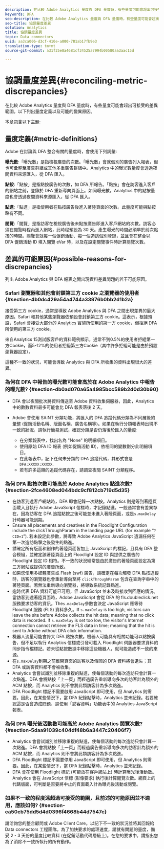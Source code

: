 ```yaml
---
description: 在比較 Adobe Analytics 量度與 DFA 量度時，有些量度可能會超出可接受的差異範圍。以下列出量度定義以及可能的變異原因。
keywords: DFA
seo-description: 在比較 Adobe Analytics 量度與 DFA 量度時，有些量度可能會超出可接受的差異範圍。以下列出量度定義以及可能的變異原因。
seo-title: 協調量度差異
solution: Analytics
title: 協調量度差異
topic: Data connectors
uuid: aa3ca006-d3cf-410e-a000-781ab17fb9e3
translation-type: tm+mt
source-git-commit: a31f25e8a4681cf34525a7994b00580aa3aac15d

---
```



# 協調量度差異{#reconciling-metric-discrepancies}

在比較 Adobe Analytics 量度與 DFA 量度時，有些量度可能會超出可接受的差異範圍。以下列出量度定義以及可能的變異原因。

本章包含以下主題:

## 量度定義{#metric-definitions}

Adobe 在討論與 DFA 整合有關的量度時，會使用下列詞彙:

**曝光數**:「曝光數」是指檢視廣告的次數。「曝光數」會就個別的廣告列入報表，但也可彙整至廣告群組或其他多重廣告群組中。Analytics 中的曝光數量度會透過夜間資料來源匯入，從 DFA 匯入。

**點按**:「點按」是指點按廣告的次數，如 DFA 所報告。「點按」會在訪客進入客戶的網站之前，登錄於 DFA 重新導向頁面上。如同曝光數，Analytics 中的點按量度也會透過夜間資料來源匯入，從 DFA 匯入。

**點進**:「點進」是指使用者在點按廣告後進入著陸頁面的次數。此量度可能與點按略有不同。

**閱覽**:「閱覽」是指訪客在檢視廣告後未點按廣告即進入客戶網站的次數。訪客必須在閱覽時程內進入網站，此時程預設為 30 天。產生曝光的時間必須早於前次點按的時間。閱覽會就每一個促銷活動、每一個造訪個別登錄，並且會在整合以 DFA 促銷活動 ID 填入閱覽 eVar 時，以及在設定閱覽事件時計算閱覽次數。

## 差異的可能原因{#possible-reasons-for-discrepancies}

列出 Adobe Analytics 與 DFA 報表之間出現資料差異問題的若干可能原因。

### Safari 瀏覽器和其他會封鎖第三方 cookie 之瀏覽器的使用者 {#section-4b0dc429a54a4744a33976b0bb2d1b2a}

接受第三方 cookie，通常是導致 Adobe Analytics 與 DFA 之間出現差異的最大原因。Safari 和其他某些瀏覽器依預設會封鎖第三方 cookie。這表示，根據預設，Safari 會接受大部分的 Analytics 實施所使用的第一方 cookie，但拒絕 DFA 所使用的第三方 cookie。

來自Analytics 15測試版客戶的資料範例顯示，通常不到0.5%的使用者拒絕第一方Cookie，而5-12%的使用者拒絕第三方Cookie（其中許多拒絕可能是由於預設瀏覽器設定）。

這種不一致的狀況，可能會導致 Analytics 與 DFA 所收集的資料出現很大的差異。

### 為何在 DFA 中報告的曝光數可能會高於在 Adobe Analytics 中報告的曝光數? {#section-db0ad070a65a4985bcc589b2d0d30b90}

* DFA 會以夜間批次將資料傳送至 Adobe 資料收集伺服器，因此，Analytics 中的數數資料最多可能會比 DFA 報表落後 2 天。
* Adobe 會使用 SAINT 分類功能，將匯入的 DFA 追蹤代碼分類為不同層級的彙整 (促銷活動名稱、版面名稱、廣告名稱等)。如果在執行分類報表時出現不一致的狀況，請執行簡易測試，確認分類是否仍落後於匯入的量度:

   * 在分類報表中，找出名為 "None" 的明細項目。
   * 使用原始 DFA ID 報表 (例如促銷活動 ID)，依相同的變數劃分此明細項目。
   * 在此報表中，記下任何未分類的 DFA 追蹤代碼，其形式會是 `DFA:XXXXX:XXXXX`.
   * 若有許多這類的追蹤代碼存在，請調查夜間 SAINT 分類程序。

### 為何 DFA 點按次數可能高於 Adobe Analytics 點進次數? {#section-2fce4608ed044bdc9cf812cb719d5d35}

* 在訪客到達客戶網站時，DFA 即會記錄一次點按。Analytics 則是等到著陸頁面載入且執行 Adobe JavaScript 信標時，才記錄點進。一般通常會有差異存在，因為訪客在 DFA 追蹤點按之後可能並未進入著陸頁面，或是`s.maxDelay`計時器可能到期。
* Ensure all placements and creatives in the Floodlight Configuration include the clickThroughParam in the landing page URL (for example “`?CID=1`”). 若未設定此參數，將導致 Adobe Analytics JavaScript 遺漏任何在第一次造訪點擊之後發生的點進。
* 請確定所有版面和創作的著陸頁面皆加上 JavaScript 的標記，且具有 DFA 整合模組，並確定該著陸頁面上的 Floodlight 設定 ID 與提供之廣告的 Floodlight 設定 ID 相符。不一致的狀況經常是由於廣告的著陸頁面設定為第三方網站或提供的廣告所致。
* 如果您使用多媒體廣告或 Flash (swf) 廣告，請確定在每次觸發 DFA 點按追蹤時，訪客的瀏覽器也會重新導向至將 `clickThroughParam` 包含在查詢字串中的著陸頁面。若無法重新導向瀏覽器，將導致系統記錄點進。
* 逾時代表 DFA 資料可能已可用，但 JavaScript 並未及時接收到回應的情況。當訪客到達著陸頁面時，Adobe JavaScript 會從 DFA 的 fls.doubleclick.net 服務要求訪客的資訊。The`s.maxDelay`參數會決定 JavaScript 應等待 Floodlight 服務 (FLS) 資料多久。If `s.maxDelay` is too high, visitors can leave the site before Adobe collects the hit data; meaning that no click data is recorded. If `s.maxDelay` is set too low, the visitor's Internet connection cannot retrieve the FLS data in time; meaning that the hit is sent to Adobe without DFA click information.
* 機器人流量可能會誇大 DFA 點按次數。機器人可能具有相關功能可以點按廣告，但不足以執行 Analytics 信標或引發可載入 Floodlight 伺服器要求資料的同步指令檔標記。若未從點按數據中移除這些機器人，就可能造成不一致的來源。
* 在`s.maxDelay`到期之前離開頁面的訪客以及傳回的 DFA 資料將會遺失；其 DFA 或訪客資料都不會被收集。
* Analytics 會嘗試識別並移除重複的點進，使每個活動的每次造訪只會計算一次點進。DFA 會將點按「上一頁」而經過廣告重新導向多次的訪客計為額外的 ACM 點按，而 Analytics 則不會將此類訪客計為多次點進。
* DFA Floodlight 標記不需要啟用 JavaScript 即可使用，但 Analytics 則需要。因此，在某些情況下，當 DFA 紀錄點擊時，Analytics 並未記錄。若要確認這是否會造成問題，請使用「訪客資料」功能表中的 Analytics JavaScript 報表。

### 為何 DFA 曝光後活動數可能高於 Adobe Analytics 閱覽次數? {#section-5daa91039c404df48b6a3447c20406f7}

* Analytics 會嘗試識別並移除重複的點進，使每個活動的每次造訪只會計算一次點進。DFA 會將點按「上一頁」而經過廣告重新導向多次的訪客計為額外的 ACM 點按，而 Analytics 則不會將此類訪客計為多次點進。
* DFA Floodlight 標記不需要停用 JavaScript 即可使用，但 Analytics 則需要。因此，在某些情況下，當 DFA 紀錄點擊時，Analytics 並未記錄。
* DFA 會在使用 Floodlight 標記 (可能放在客戶網站上) 時計算曝光後活動數。Analytics 會在 JavaScript 信標 (影像要求) 執行後計算閱覽次數。網頁上的代碼版面，可判斷是否要將中止的頁面載入計為曝光後活動或閱覽。

### 如果不一致的程度遠超過可接受的範圍，且前述的可能原因並不適用，應該如何? {#section-ca50eb75dd5d4d0396f4668b44d7547c}

請洽詢您的整合顧問或 Adobe Client Care，以記下不一致的狀況並將其回報給 Data connectors 工程團隊。為了加快要求的處理速度，請就有問題的量度，備妥 2 - 3 天份的量度比較資料 (在促銷活動代碼層級上)。在您的要求中，請指出您為了消除不一致所執行的所有動作。
